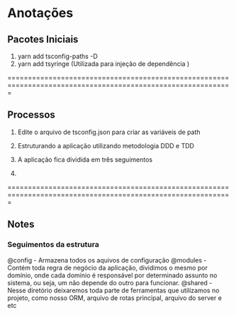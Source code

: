 # Anotações

## Pacotes Iniciais

1. yarn add tsconfig-paths -D
2. yarn add tsyringe (Utilizada para injeção de dependência )

=============================================================================================================

## Processos

1. Edite o arquivo de tsconfig.json para criar as variáveis de path
2. Estruturando a aplicação utilizando metodologia DDD e TDD
3. A aplicação fica dividida em três seguimentos

4.

=============================================================================================================

## Notes

### Seguimentos da estrutura

@config - Armazena todos os aquivos de configuração
@modules - Contém toda regra de negócio da aplicação, dividimos o mesmo por domínio, onde cada domínio é responsável por determinado assunto no sistema, ou seja, um não depende do outro para funcionar.
@shared - Nesse diretório deixaremos toda parte de ferramentas que utilizamos no projeto, como nosso ORM, arquivo de rotas principal, arquivo do server e etc
